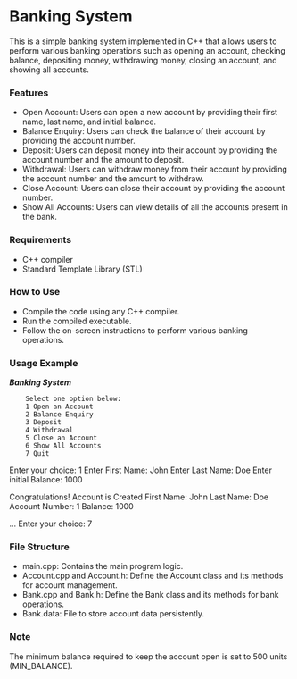 # Banking System
This is a simple banking system implemented in C++ that allows users to perform various banking operations such as opening an account, checking balance, depositing money, withdrawing money, closing an account, and showing all accounts.

### Features
- Open Account: Users can open a new account by providing their first name, last name, and initial balance.
- Balance Enquiry: Users can check the balance of their account by providing the account number.
- Deposit: Users can deposit money into their account by providing the account number and the amount to deposit.
- Withdrawal: Users can withdraw money from their account by providing the account number and the amount to withdraw.
- Close Account: Users can close their account by providing the account number.
- Show All Accounts: Users can view details of all the accounts present in the bank.
### Requirements
- C++ compiler
- Standard Template Library (STL)
### How to Use
- Compile the code using any C++ compiler.
- Run the compiled executable.
- Follow the on-screen instructions to perform various banking operations.
### Usage Example

***Banking System***

        Select one option below:
        1 Open an Account
        2 Balance Enquiry
        3 Deposit
        4 Withdrawal
        5 Close an Account
        6 Show All Accounts
        7 Quit
Enter your choice: 1
Enter First Name: John
Enter Last Name: Doe
Enter initial Balance: 1000

Congratulations! Account is Created
First Name: John
Last Name: Doe
Account Number: 1
Balance: 1000

...
Enter your choice: 7

### File Structure
- main.cpp: Contains the main program logic.
- Account.cpp and Account.h: Define the Account class and its methods for account management.
- Bank.cpp and Bank.h: Define the Bank class and its methods for bank operations.
- Bank.data: File to store account data persistently.
### Note
The minimum balance required to keep the account open is set to 500 units (MIN_BALANCE).
